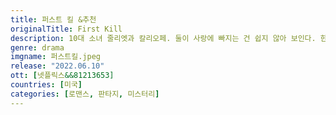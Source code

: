 ```yaml
---
title: 퍼스트 킬 &추천
originalTitle: First Kill
description: 10대 소녀 줄리엣과 칼리오페. 둘이 사랑에 빠지는 건 쉽지 않아 보인다. 한 명은 뱀파이어, 다른 하나는 뱀파이어 사냥꾼이니까. 게다가 둘 다 첫 사냥을 치러야 하기에.
genre: drama
imgname: 퍼스트킬.jpeg
release: "2022.06.10"
ott: [넷플릭스&&81213653]
countries: [미국]
categories: [로맨스, 판타지, 미스터리]
---
```

